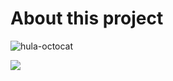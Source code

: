 # About this project

![hula-octocat](https://octodex.github.com/images/hula_loop_octodex03.gif)

![](https://octodex.github.com/images/scubatocat.png)
